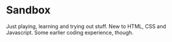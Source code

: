 # Sandbox
Just playing, learning and trying out stuff. New to HTML, CSS and Javascript. Some earlier coding experience, though.
